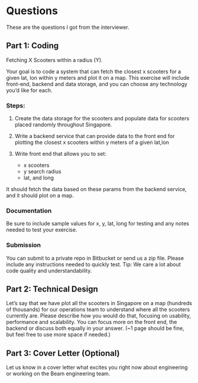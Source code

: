 # Questions

These are the questions I got from the interviewer.

## Part 1: Coding

Fetching X Scooters within a radius (Y).

Your goal is to code a system that can fetch the closest x scooters for a given lat, lon within y meters and plot it on a map. This exercise will include front-end, backend and data storage, and you can choose any technology you’d like for each.

### Steps:

1. Create the data storage for the scooters and populate data for scooters placed randomly throughout Singapore.

2. Write a backend service that can provide data to the front end for plotting the closest x scooters within y meters of a given lat,lon

3. Write front end that allows you to set:
    - x scooters
    - y search radius
    - lat, and long

It should fetch the data based on these params from the backend service, and it should plot on a map.

### Documentation

Be sure to include sample values for x, y, lat, long for testing and any notes needed to test your exercise.

### Submission

You can submit to a private repo in Bitbucket or send us a zip file. Please include any instructions needed to quickly test.
Tip: We care a lot about code quality and understandability.

## Part 2: Technical Design

Let’s say that we have plot all the scooters in Singapore on a map (hundreds of thousands) for our operations team to understand where all the scooters currently are. Please describe how you would do that, focusing on usability, performance and scalability. You can focus more on the front end, the backend or discuss both equally in your answer. (~1 page should be fine, but feel free to use more space if needed.)

## Part 3: Cover Letter (Optional)

Let us know in a cover letter what excites you right now about engineering or working on the Beam engineering team.
